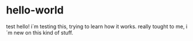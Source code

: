 # hello-world
test
hello! i´m testing this, trying to learn how it works.
really tought to me, i´m new on this kind of stuff.
